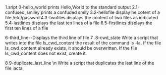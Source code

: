 1.sript 0-hello_world
prints Hello,World to the standard output
2.1-confused_smiley
prints a confuded smily
3.2-hellofile
display he cotent of a file /etc/passwrd
4.3-twofiles
displays the content of two files as indicated
5.4-lastlines
displays the last ten lines of a file 
6.5-firstlines
displays the first ten lines of a file

6-third_line--Displays the third line of file
7 .8-cwd_state
Write a script that writes into the file ls_cwd_content the result of the command ls -la. If the file ls_cwd_content already exists, it should be overwritten. If the file ls_cwd_content does not exist, create it.

8 9-duplicate_last_line \n 
Write a script that duplicates the last line of the file iacta
